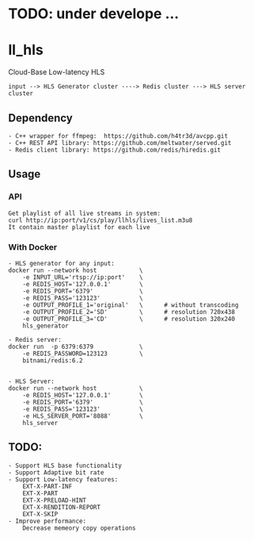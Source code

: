 # TODO: under develope ...

# ll_hls
Cloud-Base Low-latency HLS

    input --> HLS Generator cluster ----> Redis cluster ---> HLS server cluster
## Dependency
    - C++ wrapper for ffmpeg:  https://github.com/h4tr3d/avcpp.git 
    - C++ REST API library: https://github.com/meltwater/served.git 
    - Redis client library: https://github.com/redis/hiredis.git
## Usage
### API
    Get playlist of all live streams in system:
    curl http://ip:port/v1/cs/play/llhls/lives_list.m3u8
    It contain master playlist for each live 

### With Docker

    - HLS generator for any input:
    docker run --network host            \
        -e INPUT_URL='rtsp://ip:port'    \
        -e REDIS_HOST='127.0.0.1'        \
        -e REDIS_PORT='6379'             \
        -e REDIS_PASS='123123'           \
        -e OUTPUT_PROFILE_1='original'   \      # without transcoding
        -e OUTPUT_PROFILE_2='SD'         \      # resolution 720x438
        -e OUTPUT_PROFILE_3='CD'         \      # resolution 320x240
        hls_generator

    - Redis server:
    docker run  -p 6379:6379             \
        -e REDIS_PASSWORD=123123         \
        bitnami/redis:6.2


    - HLS Server:
    docker run --network host            \
        -e REDIS_HOST='127.0.0.1'        \
        -e REDIS_PORT='6379'             \
        -e REDIS_PASS='123123'           \
        -e HLS_SERVER_PORT='8088'        \ 
        hls_server


## TODO:
    - Support HLS base functionality
    - Support Adaptive bit rate
    - Support Low-latency features: 
        EXT-X-PART-INF
        EXT-X-PART
        EXT-X-PRELOAD-HINT
        EXT-X-RENDITION-REPORT
        EXT-X-SKIP
    - Improve performance:
        Decrease memeory copy operations
